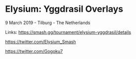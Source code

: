 # Elysium: Yggdrasil Overlays
9 March 2019 - Tilburg - The Netherlands

Links:
https://smash.gg/tournament/elysium-yggdrasil/details

https://twitter.com/Elysium_Smash

https://twitter.com/Gogoku7
